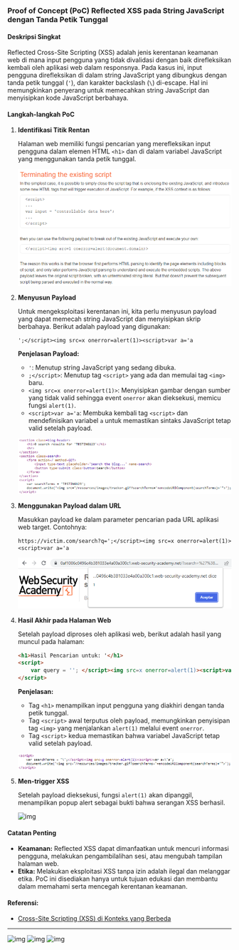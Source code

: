 ### **Proof of Concept (PoC) Reflected XSS pada String JavaScript dengan Tanda Petik Tunggal**

#### **Deskripsi Singkat**
Reflected Cross-Site Scripting (XSS) adalah jenis kerentanan keamanan web di mana input pengguna yang tidak divalidasi dengan baik direfleksikan kembali oleh aplikasi web dalam responsnya. Pada kasus ini, input pengguna direfleksikan di dalam string JavaScript yang dibungkus dengan tanda petik tunggal (`'`), dan karakter backslash (`\`) di-escape. Hal ini memungkinkan penyerang untuk memecahkan string JavaScript dan menyisipkan kode JavaScript berbahaya.

#### **Langkah-langkah PoC**

1. **Identifikasi Titik Rentan**
   
   Halaman web memiliki fungsi pencarian yang merefleksikan input pengguna dalam elemen HTML `<h1>` dan di dalam variabel JavaScript yang menggunakan tanda petik tunggal.
   
   ![img](images/Reflected%20XSS%20into%20a%20JavaScript%20string%20with%20single%20quote/1.png)

2. **Menyusun Payload**
   
   Untuk mengeksploitasi kerentanan ini, kita perlu menyusun payload yang dapat memecah string JavaScript dan menyisipkan skrip berbahaya. Berikut adalah payload yang digunakan:
   
   ```
   ';</script><img src=x onerror=alert(1)><script>var a='a
   ```
   
   **Penjelasan Payload:**
   - `'`: Menutup string JavaScript yang sedang dibuka.
   - `;</script>`: Menutup tag `<script>` yang ada dan memulai tag `<img>` baru.
   - `<img src=x onerror=alert(1)>`: Menyisipkan gambar dengan sumber yang tidak valid sehingga event `onerror` akan dieksekusi, memicu fungsi `alert(1)`.
   - `<script>var a='a`: Membuka kembali tag `<script>` dan mendefinisikan variabel `a` untuk memastikan sintaks JavaScript tetap valid setelah payload.

   ![img](images/Reflected%20XSS%20into%20a%20JavaScript%20string%20with%20single%20quote/2.png)

3. **Menggunakan Payload dalam URL**
   
   Masukkan payload ke dalam parameter pencarian pada URL aplikasi web target. Contohnya:
   
   ```
   https://victim.com/search?q=';</script><img src=x onerror=alert(1)><script>var a='a
   ```
   
   ![img](images/Reflected%20XSS%20into%20a%20JavaScript%20string%20with%20single%20quote/3.png)

4. **Hasil Akhir pada Halaman Web**
   
   Setelah payload diproses oleh aplikasi web, berikut adalah hasil yang muncul pada halaman:
   
   ```html
   <h1>Hasil Pencarian untuk: '</h1>
   <script>
       var query = ''; </script><img src=x onerror=alert(1)><script>var a='a';
   </script>
   ```
   
   **Penjelasan:**
   - Tag `<h1>` menampilkan input pengguna yang diakhiri dengan tanda petik tunggal.
   - Tag `<script>` awal terputus oleh payload, memungkinkan penyisipan tag `<img>` yang menjalankan `alert(1)` melalui event `onerror`.
   - Tag `<script>` kedua memastikan bahwa variabel JavaScript tetap valid setelah payload.

   ![img](images/Reflected%20XSS%20into%20a%20JavaScript%20string%20with%20single%20quote/4.png)

5. **Men-trigger XSS**
   
   Setelah payload dieksekusi, fungsi `alert(1)` akan dipanggil, menampilkan popup alert sebagai bukti bahwa serangan XSS berhasil.
   
   ![img](images/Reflected%20XSS%20into%20a%20JavaScript%20string%20with%20single%20quote/5.png)

#### **Catatan Penting**
- **Keamanan:** Reflected XSS dapat dimanfaatkan untuk mencuri informasi pengguna, melakukan pengambilalihan sesi, atau mengubah tampilan halaman web.
- **Etika:** Melakukan eksploitasi XSS tanpa izin adalah ilegal dan melanggar etika. PoC ini disediakan hanya untuk tujuan edukasi dan membantu dalam memahami serta mencegah kerentanan keamanan.

#### **Referensi:**
- [Cross-Site Scripting (XSS) di Konteks yang Berbeda](https://portswigger.net/web-security/cross-site-scripting/contexts)

---

![img](images/Reflected%20XSS%20into%20a%20JavaScript%20string%20with%20single%20quote/6.png)
![img](images/Reflected%20XSS%20into%20a%20JavaScript%20string%20with%20single%20quote/7.png)
![img](images/Reflected%20XSS%20into%20a%20JavaScript%20string%20with%20single%20quote/8.png)
